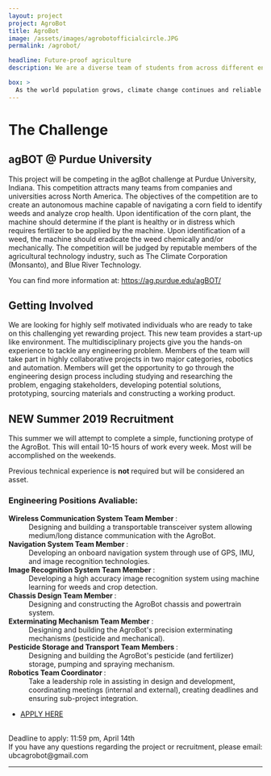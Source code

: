 ```yaml
---
layout: project
project: AgroBot
title: AgroBot
image: /assets/images/agrobotofficialcircle.JPG
permalink: /agrobot/

headline: Future-proof agriculture
description: We are a diverse team of students from across different engineering disciplines. With a shared passion for innovation and technology, we hope to contribute to the future of agriculture, in transitioning from human labour to full automation.

box: >
  As the world population grows, climate change continues and reliable human labour becomes increasingly expensive, we must find more efficient and sustainable ways to grow food and sustain ourselves. The UBC AgroBot team will be building a fully autonomous robot capable of analyzing its environment and performing targeted weeding, fertilizing and soil analysis though the use of advanced robotics, image recognition and machine learning. 
---
```


# The Challenge

## agBOT @ Purdue University
This project will be competing in the agBot challenge at Purdue University, Indiana. This competition attracts many teams from companies and universities across North America. The objectives of the competition are to create an autonomous machine capable of navigating a corn field to identify weeds and analyze crop health. Upon identification of the corn plant, the machine should determine if the plant is healthy or in distress which requires fertilizer to be applied by the machine. Upon identification of a weed, the machine should eradicate the weed chemically and/or mechanically. The competition will be judged by reputable members of the agricultural technology industry, such as The Climate Corporation (Monsanto), and Blue River Technology.

You can find more information at: https://ag.purdue.edu/agBOT/ 

## Getting Involved
We are looking for highly self motivated individuals who are ready to take on this challenging yet rewarding project. This new team provides a start-up like environment. The multidisciplinary projects give you the hands-on experience to tackle any engineering problem. Members of the team will take part in highly collaborative projects in two major categories, robotics and automation. Members will get the opportunity to go through the engineering design process including studying and researching the problem, engaging stakeholders, developing potential solutions, prototyping, sourcing materials and constructing a working product. 


NEW Summer 2019 Recruitment
---
This summer we will attempt to complete a simple, functioning protype of the AgroBot. This will entail 10-15 hours of work every week. Most will be accomplished on the weekends. <br>

Previous technical experience is <b> not </b> required but will be considered an asset. 

<h3> Engineering Positions Avaliable: </h3> 
<dl>
  
<dt><b> Wireless Communication System Team Member </b>:</dt> 
<dd> Designing and building a transportable transceiver system allowing medium/long distance communication with the AgroBot. </dd>

<dt><b> Navigation System Team Member </b>:</dt>
<dd>Developing an onboard navigation system through use of GPS, IMU, and image recognition technologies. </dd>

<dt><b> Image Recognition System Team Member </b>:</dt>
<dd>Developing a high accuracy image recognition system using machine learning for weeds and crop detection. </dd>

<dt><b> Chassis Design Team Member </b>:</dt>
<dd>Designing and constructing the AgroBot chassis and powertrain system.</dd>

<dt><b> Exterminating Mechanism Team Member </b>:</dt>
<dd>Designing and building the AgroBot's precision exterminating mechanisms (pesticide and mechanical).</dd> 

<dt><b> Pesticide Storage and Transport Team Members </b>:</dt>
<dd>Designing and building the AgroBot's pesticide (and fertilizer) storage, pumping and spraying mechanism. </dd> 

<dt><b> Robotics Team Coordinator </b>:</dt>
<dd>Take a leadership role in assisting in design and development, coordinating meetings (internal and external), creating deadlines and ensuring sub-project integration. 
</dl>
 

<ul class="actions">
	<li><a href="https://ubc.ca1.qualtrics.com/jfe/form/SV_5BDOYaSDWVUm1kV" class="button medium wide">APPLY HERE</a></li>
</ul>
<br>
Deadline to apply: 11:59 pm, April 14th <br>
If you have any questions regarding the project or recruitment, please email: ubcagrobot@gmail.com

---
